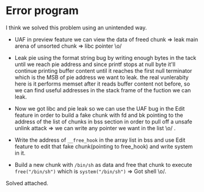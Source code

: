 # Error program

I think we solved this problem using an unintended way.

- UAF in preview feature we can view the data of freed chunk => leak main arena of unsorted chunk => libc pointer \o/

- Leak pie using the format string bug by writing enough bytes in the tack until we reach pie address and since printf stops at null byte it'll continue printing buffer content until it reaches the first null terminator which is the MSB of pie address we want to leak. the real vunlerabity here is it performs memset after it reads buffer content not before, so we  can find useful addresses in the stack frame of the fuction we can leak.

- Now we got libc and pie leak so we can use the UAF bug in the Edit feature in order to build a fake chunk with fd and bk pointing to the address of the list of chunks in bss section in order to pull off a unsafe unlink attack => we can write any pointer we want in the list \o/ .

- Write the address of ```__free_hook``` in the array list in bss and use Edit feature to edit that fake chunk(pointing to free_hook) and write system in it.

- Build a new chunk with ```/bin/sh``` as data and free that chunk to execute ```free("/bin/sh")``` which is ```system("/bin/sh")``` => Got shell \o/.

Solved attached.
